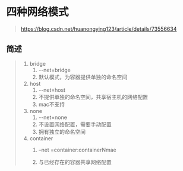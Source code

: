 # 四种网络模式

> https://blog.csdn.net/huanongying123/article/details/73556634

## 简述

> 1. bridge
>    1. --net=bridge
>    2. 默认模式，为容器提供单独的命名空间
> 2. host
>    1. --net=host
>    2. 不提供单独的命名空间，共享宿主机的网络配置
>    3. mac不支持
> 3. none
>    1. --net=none
>    2. 不设置网络配置，需要手动配置
>    3. 拥有独立的命名空间
> 4. container
>    1. –net =container:containerNmae
>
>    2. 与已经存在的容器共享网络配置





